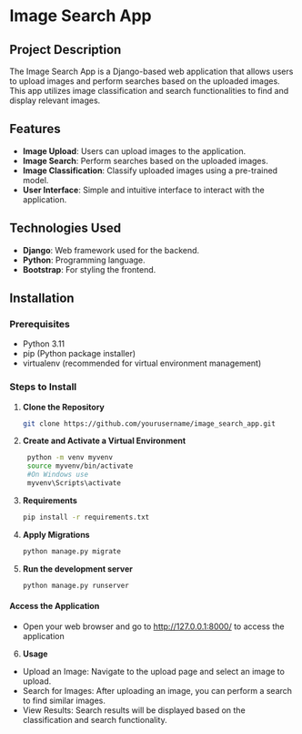 # Image Search App

## Project Description

The Image Search App is a Django-based web application that allows users to upload images and perform searches based on the uploaded images. This app utilizes image classification and search functionalities to find and display relevant images.

## Features

- **Image Upload**: Users can upload images to the application.
- **Image Search**: Perform searches based on the uploaded images.
- **Image Classification**: Classify uploaded images using a pre-trained model.
- **User Interface**: Simple and intuitive interface to interact with the application.

## Technologies Used

- **Django**: Web framework used for the backend.
- **Python**: Programming language.
- **Bootstrap**: For styling the frontend.

## Installation

### Prerequisites

- Python 3.11 
- pip (Python package installer)
- virtualenv (recommended for virtual environment management)

### Steps to Install

1. **Clone the Repository**

   ```bash
   git clone https://github.com/yourusername/image_search_app.git
2. **Create and Activate a Virtual Environment**
   ```bash
    python -m venv myvenv
    source myvenv/bin/activate  
    #On Windows use
    myvenv\Scripts\activate
3. **Requirements**
   ```bash
   pip install -r requirements.txt
4. **Apply Migrations**
   ```bash
   python manage.py migrate
5. **Run the development server**
   ```bash
   python manage.py runserver
   ```
####  Access the Application
- Open your web browser and go to http://127.0.0.1:8000/ to access the application
6. **Usage**
- Upload an Image: Navigate to the upload page and select an image to upload.
- Search for Images: After uploading an image, you can perform a search to find similar images.
- View Results: Search results will be displayed based on the classification and search functionality.

